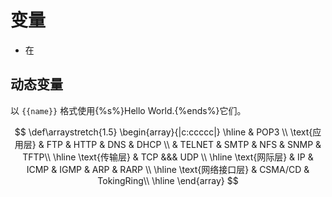 # 变量

* 在

## 动态变量

以 `{{name}}` 格式使用{%s%}Hello World.{%ends%}它们。

$$
\def\arraystretch{1.5}
\begin{array}{|c:ccccc|} \hline
  & POP3 \\
  \text{应用层} & FTP & HTTP & DNS & DHCP \\
  & TELNET & SMTP & NFS & SNMP & TFTP\\
\hline
\text{传输层} & TCP &&& UDP \\
\hline
\text{网际层} & IP & ICMP & IGMP & ARP & RARP \\
\hline
\text{网络接口层} & CSMA/CD & TokingRing\\
\hline
\end{array}
$$
